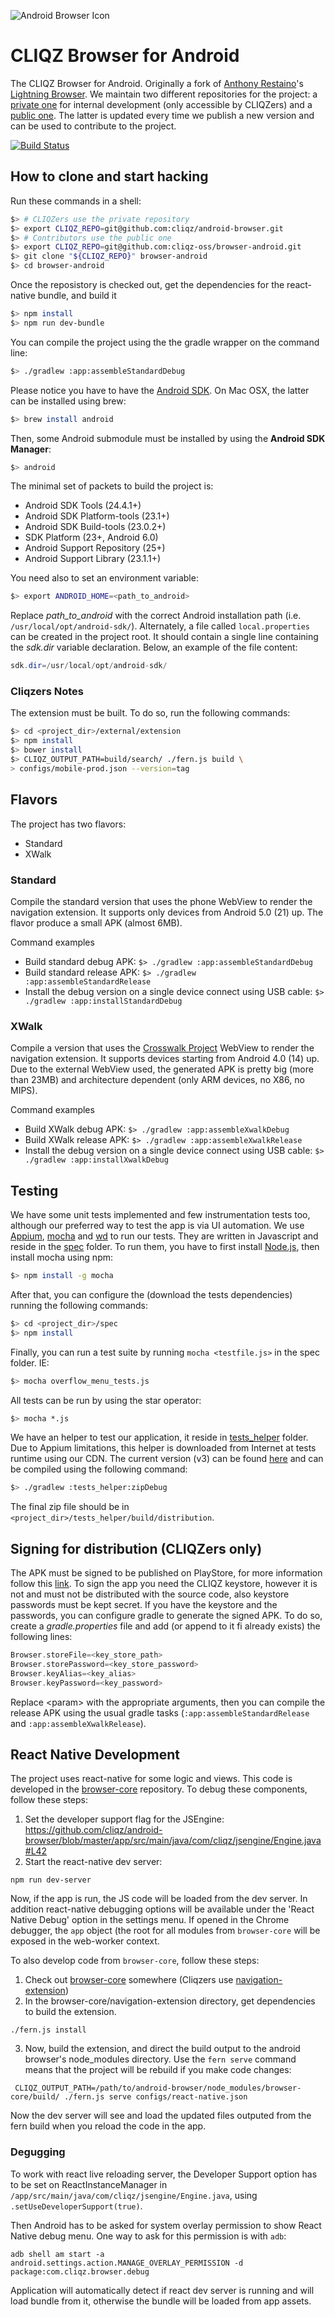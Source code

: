 ![Android Browser Icon][icon]

[icon]: ic_launcher_small.png

# CLIQZ Browser for Android

The CLIQZ Browser for Android. Originally a fork of [Anthony Restaino](https://github.com/anthonycr)'s [Lightning Browser](https://github.com/anthonycr/Lightning-Browser). We maintain two different repositories for the project: a [private one](https://github.com/cliqz/android-browser) for internal development (only accessible by CLIQZers) and a [public one](https://github.com/cliqz-oss/browser-android). The latter is updated every time we publish a new version and can be used to contribute to the project.

[![Build Status](https://dev.azure.com/cliqz-ci/cliqz-android/_apis/build/status/cliqz-oss.browser-android%20-%20CI?branchName=lumen)](https://dev.azure.com/cliqz-ci/cliqz-android/_build/latest?definitionId=4&branchName=lumen)

## How to clone and start hacking

Run these commands in a shell:

```bash
$> # CLIQZers use the private repository
$> export CLIQZ_REPO=git@github.com:cliqz/android-browser.git
$> # Contributors use the public one
$> export CLIQZ_REPO=git@github.com:cliqz-oss/browser-android.git
$> git clone "${CLIQZ_REPO}" browser-android
$> cd browser-android
```

Once the reposistory is checked out, get the dependencies for the react-native bundle, and build it
```bash
$> npm install
$> npm run dev-bundle
```

You can compile the project using the the gradle wrapper on the command line:

```bash
$> ./gradlew :app:assembleStandardDebug
```

Please notice you have to have the [Android SDK](http://developer.android.com/sdk/index.html). On Mac OSX, the latter can be installed using brew:

```bash
$> brew install android
```

Then, some Android submodule must be installed by using the __Android SDK Manager__:

```bash
$> android
```

The minimal set of packets to build the project is:

* Android SDK Tools (24.4.1+)
* Android SDK Platform-tools (23.1+)
* Android SDK Build-tools (23.0.2+)
* SDK Platform (23+, Android 6.0)
* Android Support Repository (25+)
* Android Support Library (23.1.1+)

You need also to set an environment variable:

```bash
$> export ANDROID_HOME=<path_to_android>
```

Replace *path_to_android* with the correct Android installation path (i.e. `/usr/local/opt/android-sdk/`). Alternately, a file called `local.properties` can be created in the project root. It should contain a single line containing the *sdk.dir* variable declaration. Below, an example of the file content:

```java
sdk.dir=/usr/local/opt/android-sdk/
```

### Cliqzers Notes

The extension must be built. To do so, run the following commands:

```bash
$> cd <project_dir>/external/extension
$> npm install
$> bower install
$> CLIQZ_OUTPUT_PATH=build/search/ ./fern.js build \
> configs/mobile-prod.json --version=tag
```

## Flavors

The project has two flavors:

* Standard
* XWalk

### Standard

Compile the standard version that uses the phone WebView to render the navigation extension. It supports only devices from Android 5.0 (21) up. The flavor produce a small APK (almost 6MB).

Command examples
* Build standard debug APK: `$> ./gradlew :app:assembleStandardDebug`
* Build standard release APK: `$> ./gradlew :app:assembleStandardRelease`
* Install the debug version on a single device connect using USB cable: `$> ./gradlew :app:installStandardDebug`

### XWalk

Compile a version that uses the [Crosswalk Project](https://crosswalk-project.org/) WebView to render the navigation extension. It supports devices starting from Android 4.0 (14) up. Due to the external WebView used, the generated APK is pretty big (more than 23MB) and architecture dependent (only ARM devices, no X86, no MIPS).

Command examples
* Build XWalk debug APK: `$> ./gradlew :app:assembleXwalkDebug`
* Build XWalk release APK: `$> ./gradlew :app:assembleXwalkRelease`
* Install the debug version on a single device connect using USB cable: `$> ./gradlew :app:installXwalkDebug`

## Testing

We have some unit tests implemented and few instrumentation tests too, although our preferred way to test the app is via UI automation.
We use [Appium](http://appium.io/), [mocha](https://mochajs.org/) and [wd](http://admc.io/wd/) to run our tests. They are written in Javascript and reside in the [spec](./spec/) folder. To run them, you have to first install [Node.js](https://nodejs.org/), then install mocha using npm:

```bash
$> npm install -g mocha
```

After that, you can configure the (download the tests dependencies) running the following commands:

```bash
$> cd <project_dir>/spec
$> npm install
```

Finally, you can run a test suite by running `mocha <testfile.js>` in the spec folder. IE:

```bash
$> mocha overflow_menu_tests.js
```

All tests can be run by using the star operator:

```bash
$> mocha *.js
```

We have an helper to test our application, it reside in [tests_helper](./tests_helper/) folder. Due to Appium limitations, this helper is downloaded from Internet at tests runtime using our CDN. The current version (v3) can be found [here](https://cdn.cliqz.com/mobile/browser/tests/testsHelper_v3.zip) and can be compiled using the following command:

```bash
$> ./gradlew :tests_helper:zipDebug
```

The final zip file should be in `<project_dir>/tests_helper/build/distribution`.


## Signing for distribution (CLIQZers only)

The APK must be signed to be published on PlayStore, for more information follow this [link](http://developer.android.com/tools/publishing/app-signing.html). To sign the app you need the CLIQZ keystore, however it is not and must not be distributed with the source code, also keystore passwords must be kept secret.
If you have the keystore and the passwords, you can configure gradle to generate the signed APK. To do so, create a *gradle.properties* file and add (or append to it fi already exists) the following lines:

```groovy
Browser.storeFile=<key_store_path>
Browser.storePassword=<key_store_password>
Browser.keyAlias=<key_alias>
Browser.keyPassword=<key_password>
```

Replace \<param\> with the appropriate arguments, then you can compile the release APK using the usual gradle tasks (```:app:assembleStandardRelease``` and ```:app:assembleXwalkRelease```).

## React Native Development

The project uses react-native for some logic and views. This code is developed in the [browser-core](https://github.com/cliqz-oss/browser-core) repository. To debug these components, follow these steps:

 1. Set the developer support flag for the JSEngine: https://github.com/cliqz/android-browser/blob/master/app/src/main/java/com/cliqz/jsengine/Engine.java#L42
 2. Start the react-native dev server:
  ```shell
  npm run dev-server
  ```

Now, if the app is run, the JS code will be loaded from the dev server. In addition react-native debugging options will be available under the 'React Native Debug' option in the settings menu. If opened in the Chrome debugger, the `app` object (the root for all modules from `browser-core` will be exposed in the web-worker context.

To also develop code from `browser-core`, follow these steps:

 1. Check out [browser-core](https://github.com/cliqz-oss/browser-core) somewhere (Cliqzers use [navigation-extension](https://github.com/cliqz/navigation-extension))
 2. In the browser-core/navigation-extension directory, get dependencies to build the extension.
 ```shell
 ./fern.js install
 ```
 3. Now, build the extension, and direct the build output to the android browser's node_modules directory. Use the `fern serve` command means that the project will be rebuild if you make code changes:
 ```shell
  CLIQZ_OUTPUT_PATH=/path/to/android-browser/node_modules/browser-core/build/ ./fern.js serve configs/react-native.json
  ```
  
Now the dev server will see and load the updated files outputed from the fern build when you reload the code in the app.

### Degugging

To work with react live reloading server, the Developer Support option has to
be set on ReactInstanceManager in `/app/src/main/java/com/cliqz/jsengine/Engine.java`,
using `.setUseDeveloperSupport(true)`.

Then Android has to be asked for system overlay permission to show React Native
debug menu. One way to ask for this permission is with `adb`:

`adb shell am start -a android.settings.action.MANAGE_OVERLAY_PERMISSION -d package:com.cliqz.browser.debug`

Application will automatically detect if react dev server is running and will
load bundle from it, otherwise the bundle will be loaded from app assets.
